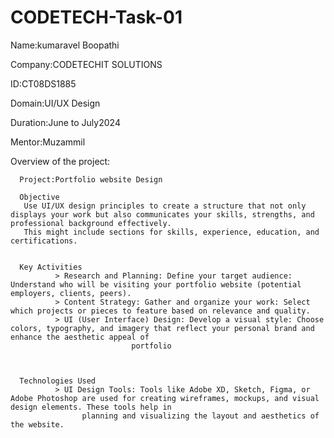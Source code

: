 # CODETECH-Task-01

Name:kumaravel Boopathi

Company:CODETECHIT SOLUTIONS

ID:CT08DS1885

Domain:UI/UX Design

Duration:June to July2024

Mentor:Muzammil

Overview of the project:

      Project:Portfolio website Design
	  
      Objective
       Use UI/UX design principles to create a structure that not only displays your work but also communicates your skills, strengths, and professional background effectively. 
       This might include sections for skills, experience, education, and certifications.
	   

      Key Activities
              > Research and Planning: Define your target audience: Understand who will be visiting your portfolio website (potential employers, clients, peers).
              > Content Strategy: Gather and organize your work: Select which projects or pieces to feature based on relevance and quality.
              > UI (User Interface) Design: Develop a visual style: Choose colors, typography, and imagery that reflect your personal brand and enhance the aesthetic appeal of 
                               portfolio
							   

     
	  Technologies Used
              > UI Design Tools: Tools like Adobe XD, Sketch, Figma, or Adobe Photoshop are used for creating wireframes, mockups, and visual design elements. These tools help in 
                    planning and visualizing the layout and aesthetics of the website.


      



